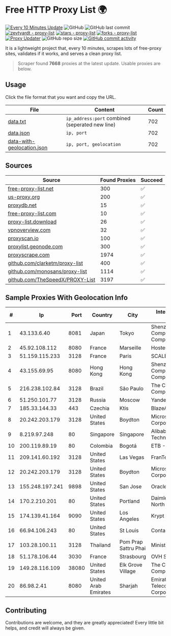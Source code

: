 
# Free HTTP Proxy List 🌍

[![Every 10 Minutes Update](https://github.com/mertguvencli/http-proxy-list/actions/workflows/main.yml/badge.svg?branch=main)](https://github.com/mertguvencli/http-proxy-list/actions/workflows/main.yml)
![GitHub](https://img.shields.io/github/license/mertguvencli/http-proxy-list)
![GitHub last commit](https://img.shields.io/github/last-commit/mertguvencli/http-proxy-list)
[![zevtyardt - proxy-list](https://img.shields.io/static/v1?label=zevtyardt&message=proxy-list&color=blue&logo=github)](https://github.com/zevtyardt/proxy-list "Go to GitHub repo")
[![stars - proxy-list](https://img.shields.io/github/stars/zevtyardt/proxy-list?style=social)](https://github.com/zevtyardt/proxy-list)
[![forks - proxy-list](https://img.shields.io/github/forks/zevtyardt/proxy-list?style=social)](https://github.com/zevtyardt/proxy-list)
[![Proxy Updater](https://github.com/zevtyardt/proxy-list/workflows/Proxy%20Updater/badge.svg)](https://github.com/zevtyardt/proxy-list/actions?query=workflow:"Proxy+Updater")
![GitHub repo size](https://img.shields.io/github/repo-size/zevtyardt/proxy-list)
[![GitHub commit activity](https://img.shields.io/github/commit-activity/m/zevtyardt/proxy-list?logo=commits)](https://github.com/zevtyardt/proxy-list/commits/main)

It is a lightweight project that, every 10 minutes, scrapes lots of free-proxy sites, validates if it works, and serves a clean proxy list.

> Scraper found **7668** proxies at the latest update. Usable proxies are below.

## Usage

Click the file format that you want and copy the URL.

|File|Content|Count|
|----|-------|-----|
|[data.txt](https://raw.githubusercontent.com/mertguvencli/http-proxy-list/main/proxy-list/data.txt)|`ip_address:port` combined (seperated new line)|702|
|[data.json](https://raw.githubusercontent.com/mertguvencli/http-proxy-list/main/proxy-list/data.json)|`ip, port`|702|
|[data-with-geolocation.json](https://raw.githubusercontent.com/mertguvencli/http-proxy-list/main/proxy-list/data-with-geolocation.json)|`ip, port, geolocation`|702|

## Sources

|Source|Found Proxies|Succeed|
|------|-------------|-------|
|[free-proxy-list.net](https://free-proxy-list.net)|300|✅|
|[us-proxy.org](https://www.us-proxy.org)|200|✅|
|[proxydb.net](http://proxydb.net)|15|✅|
|[free-proxy-list.com](https://free-proxy-list.com/?page=&port=&type%5B%5D=http&type%5B%5D=https&up_time=0&search=Search)|10|✅|
|[proxy-list.download](https://www.proxy-list.download/HTTP)|26|✅|
|[vpnoverview.com](https://vpnoverview.com/privacy/anonymous-browsing/free-proxy-servers)|32|✅|
|[proxyscan.io](https://www.proxyscan.io)|100|✅|
|[proxylist.geonode.com](https://proxylist.geonode.com/api/proxy-list?limit=300&page=1&sort_by=lastChecked&sort_type=desc&protocols=http,https)|300|✅|
|[proxyscrape.com](https://api.proxyscrape.com/v2/?request=displayproxies&protocol=http&timeout=10000&country=all&ssl=all&anonymity=all)|1974|✅|
|[github.com/clarketm/proxy-list](https://raw.githubusercontent.com/clarketm/proxy-list/master/proxy-list-raw.txt)|400|✅|
|[github.com/monosans/proxy-list](https://raw.githubusercontent.com/monosans/proxy-list/main/proxies/http.txt)|1114|✅|
|[github.com/TheSpeedX/PROXY-List](https://raw.githubusercontent.com/TheSpeedX/PROXY-List/master/http.txt)|3197|✅|


## Sample Proxies With Geolocation Info

|#|Ip|Port|Country|City|Internet Service Provider|
|-|--|----|-------|----|-------------------------|
|1|43.133.6.40|8081|Japan|Tokyo|Shenzhen Tencent Computer Systems Company Limited|
|2|45.92.108.112|8080|France|Marseille|Hosteur SAS|
|3|51.159.115.233|3128|France|Paris|SCALEWAY|
|4|43.155.69.95|8080|Hong Kong|Hong Kong|Shenzhen Tencent Computer Systems Company Limited|
|5|216.238.102.84|3128|Brazil|São Paulo|The Constant Company|
|6|51.250.101.77|3128|Russia|Moscow|Yandex.Cloud LLC|
|7|185.33.144.33|443|Czechia|Ktis|BlazeArts Kft|
|8|20.242.203.179|3128|United States|Boydton|Microsoft Corporation|
|9|8.219.97.248|80|Singapore|Singapore|Alibaba (US) Technology Co., Ltd.|
|10|200.119.89.19|80|Colombia|Bogotá|ETB - Colombia|
|11|209.141.60.192|3128|United States|Las Vegas|FranTech Solutions|
|12|20.242.203.179|3128|United States|Boydton|Microsoft Corporation|
|13|155.248.197.241|9898|United States|San Jose|Oracle Corporation|
|14|170.2.210.201|80|United States|Portland|Daimler Trucks of North America LLC|
|15|174.139.41.164|9090|United States|Los Angeles|Krypt Technologies|
|16|66.94.106.243|80|United States|St Louis|Contabo Inc.|
|17|103.28.100.11|3128|Thailand|Pom Prap Sattru Phai|Ministry of Interior|
|18|51.178.106.44|3030|France|Strasbourg|OVH SAS|
|19|149.28.116.109|38080|United States|Elk Grove Village|The Constant Company|
|20|86.98.2.41|8080|United Arab Emirates|Sharjah|Emirates Telecommunications Corporation|



## Contributing

Contributions are welcome, and they are greatly appreciated! Every
little bit helps, and credit will always be given.

